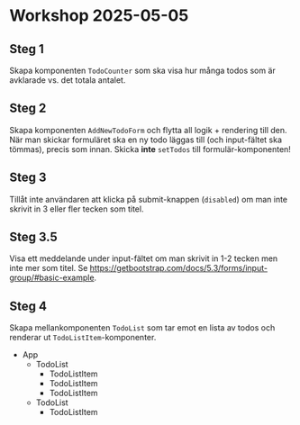 # Workshop 2025-05-05

## Steg 1

Skapa komponenten `TodoCounter` som ska visa hur många todos som är avklarade vs. det totala antalet.

## Steg 2

Skapa komponenten `AddNewTodoForm` och flytta all logik + rendering till den. När man skickar formuläret ska en ny todo läggas till (och input-fältet ska tömmas), precis som innan. Skicka **inte** `setTodos` till formulär-komponenten!

## Steg 3

Tillåt inte användaren att klicka på submit-knappen (`disabled`) om man inte skrivit in 3 eller fler tecken som titel.

## Steg 3.5

Visa ett meddelande under input-fältet om man skrivit in 1-2 tecken men inte mer som titel.
Se <https://getbootstrap.com/docs/5.3/forms/input-group/#basic-example>.

## Steg 4

Skapa mellankomponenten `TodoList` som tar emot en lista av todos och renderar ut `TodoListItem`-komponenter.

- App
  - TodoList
    - TodoListItem
    - TodoListItem
    - TodoListItem
  - TodoList
    - TodoListItem
